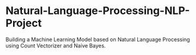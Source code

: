 # Natural-Language-Processing-NLP-Project
Building a Machine Learning Model based on Natural Language Processing using Count Vectorizer and Naive Bayes.
